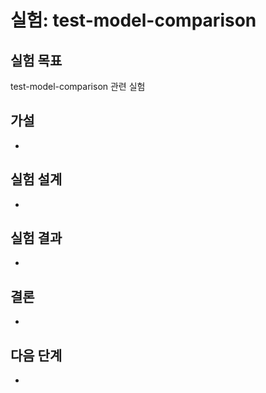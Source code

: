 # 실험: test-model-comparison

## 실험 목표
test-model-comparison 관련 실험

## 가설
- 

## 실험 설계
- 

## 실험 결과
- 

## 결론
- 

## 다음 단계
- 
